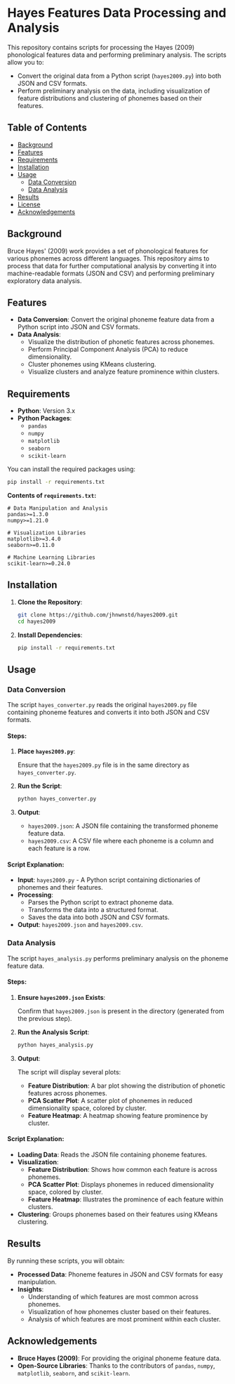 # Hayes Features Data Processing and Analysis

This repository contains scripts for processing the Hayes (2009) phonological features data and performing preliminary analysis. The scripts allow you to:

- Convert the original data from a Python script (`hayes2009.py`) into both JSON and CSV formats.
- Perform preliminary analysis on the data, including visualization of feature distributions and clustering of phonemes based on their features.

## Table of Contents

- [Background](#background)
- [Features](#features)
- [Requirements](#requirements)
- [Installation](#installation)
- [Usage](#usage)
  - [Data Conversion](#data-conversion)
  - [Data Analysis](#data-analysis)
- [Results](#results)
- [License](#license)
- [Acknowledgements](#acknowledgements)

## Background

Bruce Hayes' (2009) work provides a set of phonological features for various phonemes across different languages. This repository aims to process that data for further computational analysis by converting it into machine-readable formats (JSON and CSV) and performing preliminary exploratory data analysis.

## Features

- **Data Conversion**: Convert the original phoneme feature data from a Python script into JSON and CSV formats.
- **Data Analysis**:
  - Visualize the distribution of phonetic features across phonemes.
  - Perform Principal Component Analysis (PCA) to reduce dimensionality.
  - Cluster phonemes using KMeans clustering.
  - Visualize clusters and analyze feature prominence within clusters.

## Requirements

- **Python**: Version 3.x
- **Python Packages**:
  - `pandas`
  - `numpy`
  - `matplotlib`
  - `seaborn`
  - `scikit-learn`

You can install the required packages using:

```bash
pip install -r requirements.txt
```

**Contents of `requirements.txt`:**

```plaintext
# Data Manipulation and Analysis
pandas>=1.3.0
numpy>=1.21.0

# Visualization Libraries
matplotlib>=3.4.0
seaborn>=0.11.0

# Machine Learning Libraries
scikit-learn>=0.24.0
```

## Installation

1. **Clone the Repository**:

   ```bash
   git clone https://github.com/jhnwnstd/hayes2009.git
   cd hayes2009
   ```

2. **Install Dependencies**:

   ```bash
   pip install -r requirements.txt
   ```

## Usage

### Data Conversion

The script `hayes_converter.py` reads the original `hayes2009.py` file containing phoneme features and converts it into both JSON and CSV formats.

#### Steps:

1. **Place `hayes2009.py`**:

   Ensure that the `hayes2009.py` file is in the same directory as `hayes_converter.py`.

2. **Run the Script**:

   ```bash
   python hayes_converter.py
   ```

3. **Output**:

   - `hayes2009.json`: A JSON file containing the transformed phoneme feature data.
   - `hayes2009.csv`: A CSV file where each phoneme is a column and each feature is a row.

#### Script Explanation:

- **Input**: `hayes2009.py` - A Python script containing dictionaries of phonemes and their features.
- **Processing**:
  - Parses the Python script to extract phoneme data.
  - Transforms the data into a structured format.
  - Saves the data into both JSON and CSV formats.
- **Output**: `hayes2009.json` and `hayes2009.csv`.

### Data Analysis

The script `hayes_analysis.py` performs preliminary analysis on the phoneme feature data.

#### Steps:

1. **Ensure `hayes2009.json` Exists**:

   Confirm that `hayes2009.json` is present in the directory (generated from the previous step).

2. **Run the Analysis Script**:

   ```bash
   python hayes_analysis.py
   ```

3. **Output**:

   The script will display several plots:

   - **Feature Distribution**: A bar plot showing the distribution of phonetic features across phonemes.
   - **PCA Scatter Plot**: A scatter plot of phonemes in reduced dimensionality space, colored by cluster.
   - **Feature Heatmap**: A heatmap showing feature prominence by cluster.

#### Script Explanation:

- **Loading Data**: Reads the JSON file containing phoneme features.
- **Visualization**:
  - **Feature Distribution**: Shows how common each feature is across phonemes.
  - **PCA Scatter Plot**: Displays phonemes in reduced dimensionality space, colored by cluster.
  - **Feature Heatmap**: Illustrates the prominence of each feature within clusters.
- **Clustering**: Groups phonemes based on their features using KMeans clustering.

## Results

By running these scripts, you will obtain:

- **Processed Data**: Phoneme features in JSON and CSV formats for easy manipulation.
- **Insights**:
  - Understanding of which features are most common across phonemes.
  - Visualization of how phonemes cluster based on their features.
  - Analysis of which features are most prominent within each cluster.

## Acknowledgements

- **Bruce Hayes (2009)**: For providing the original phoneme feature data.
- **Open-Source Libraries**: Thanks to the contributors of `pandas`, `numpy`, `matplotlib`, `seaborn`, and `scikit-learn`.
